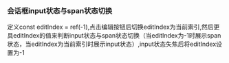 ### 会话框input状态与span状态切换
定义const editIndex = ref(-1),点击编辑按钮后切换editIndex为当前索引,然后更具editIndex的值来判断input状态与span状态切换（当editIndex为-1时展示span状态，当editIndex为当前索引时展示input状态）,input状态失焦后将editIndex设置为-1